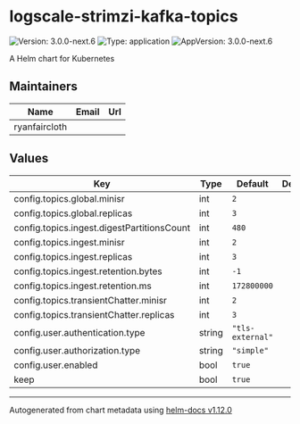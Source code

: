 # logscale-strimzi-kafka-topics

![Version: 3.0.0-next.6](https://img.shields.io/badge/Version-3.0.0--next.6-informational?style=flat-square) ![Type: application](https://img.shields.io/badge/Type-application-informational?style=flat-square) ![AppVersion: 3.0.0-next.6](https://img.shields.io/badge/AppVersion-3.0.0--next.6-informational?style=flat-square)

A Helm chart for Kubernetes

## Maintainers

| Name | Email | Url |
| ---- | ------ | --- |
| ryanfaircloth |  |  |

## Values

| Key | Type | Default | Description |
|-----|------|---------|-------------|
| config.topics.global.minisr | int | `2` |  |
| config.topics.global.replicas | int | `3` |  |
| config.topics.ingest.digestPartitionsCount | int | `480` |  |
| config.topics.ingest.minisr | int | `2` |  |
| config.topics.ingest.replicas | int | `3` |  |
| config.topics.ingest.retention.bytes | int | `-1` |  |
| config.topics.ingest.retention.ms | int | `172800000` |  |
| config.topics.transientChatter.minisr | int | `2` |  |
| config.topics.transientChatter.replicas | int | `3` |  |
| config.user.authentication.type | string | `"tls-external"` |  |
| config.user.authorization.type | string | `"simple"` |  |
| config.user.enabled | bool | `true` |  |
| keep | bool | `true` |  |

----------------------------------------------
Autogenerated from chart metadata using [helm-docs v1.12.0](https://github.com/norwoodj/helm-docs/releases/v1.12.0)
